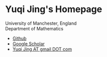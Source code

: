<h1> <strong>Yuqi Jing's Homepage</strong> 
  </h1> <p> University of Manchester, England</br> Department of Mathematics<br> </p> <nav> <ul> 

  
  <li><a href="https://github.com/yqjing">Github</a></li> 
  <li><a href="https://scholar.google.com/">Google Scholar</a></li> 
  <li><a href="mailto:jing3220815164@gmail.com">Yuqi Jing AT gmail DOT com</a></li> 
  
  
<p> </section> 
</body> 
</html>
